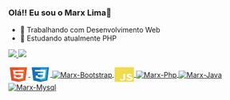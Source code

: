 ### Olá!! Eu sou o Marx Lima🖖



- 🔭 Trabalhando com Desenvolvimento Web
- 🌱 Estudando atualmente PHP

<a href="https://github.com/omarxlima">
  <img height="180em" src="https://github-readme-stats.vercel.app/api?username=omarxlima&show_icons=true&theme=dracula&include_all_commits=true&count_private=true"/>
  <img height="150em" src="https://github-readme-stats.vercel.app/api/top-langs/?username=omarxlima&layout=compact&langs_count=7&theme=dracula"/>
</div>

<div style="display: inline_block"><br>
  <img align="center" alt="Marx-HTML" height="30" width="40" src="https://raw.githubusercontent.com/devicons/devicon/master/icons/html5/html5-original.svg">
  <img align="center" alt="Marx-CSS" height="30" width="40" src="https://raw.githubusercontent.com/devicons/devicon/master/icons/css3/css3-original.svg">
  <img align="center" alt="Marx-Bootstrap" height="30" width="40" img src="https://cdn.jsdelivr.net/gh/devicons/devicon/icons/bootstrap/bootstrap-original-wordmark.svg">
    <img align="center" alt="Marx-Js" height="30" width="40" src="https://raw.githubusercontent.com/devicons/devicon/master/icons/javascript/javascript-plain.svg">
  <img align="center" alt="Marx-Php" height="30" width="40" src="https://cdn.jsdelivr.net/gh/devicons/devicon/icons/php/php-original.svg">
 <img align="center" alt="Marx-Java" height="30" width="40" src="https://cdn.jsdelivr.net/gh/devicons/devicon/icons/java/java-original.svg">
 <img align="center" alt="Marx-Mysql" height="30" width="40" src="https://cdn.jsdelivr.net/gh/devicons/devicon/icons/mysql/mysql-original.svg" />
 
</div>

  ##
